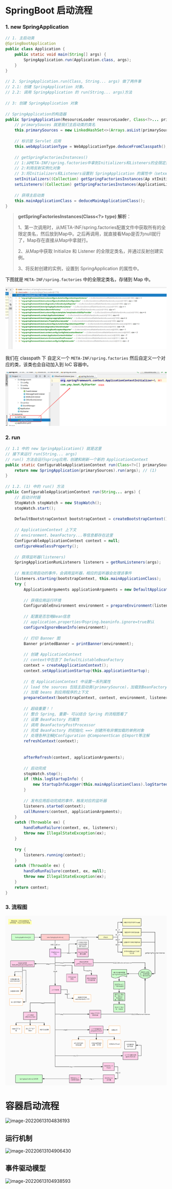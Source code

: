 





# SpringBoot 启动流程

### 1. new SpringApplication

```java
// 1. 主启动类
@SpringBootApplication
public class Application {
    public static void main(String[] args) {
        SpringApplication.run(Application.class, args);
    }
}

// 2. SpringApplication.run(Class, String... args) 做了两件事
// 2.1: 创建 SpringApplication 对象。
// 2.2: 调用 SpringApplication 的 run(String... args)方法

// 3: 创建 SpringApplication 对象

// SpringApplication的构造器
public SpringApplication(ResourceLoader resourceLoader, Class<?>... primarySources) {
    // primarySouces 就是我们主启动类的类名
    this.primarySources = new LinkedHashSet<>(Arrays.asList(primarySources));
    
    // 标识是 Servlet 应用
    this.webApplicationType = WebApplicationType.deduceFromClasspath();
    
    // getSpringFactoriesInstances() 
    // 1:从META-INF/spring.factories中拿到Initializers和Listeners的全限定类名
    // 2:利用反射实例化对象
    // 3:将Initializers和Listeners设置到 SpringApplication 的属性中（setxxx） 
    setInitializers((Collection) getSpringFactoriesInstances(Ap xtInitializer.class));
    setListeners((Collection) getSpringFactoriesInstances(ApplicationListener.class));
    
    // 获得主启动类
    this.mainApplicationClass = deduceMainApplicationClass();
}
```

> **getSpringFactoriesInstances(Class<?> type) 解析**：
>
> 1、第一次调用时，从META-INF/spring.factories配置文件中获取所有的全限定类名，然后放到Map中。之后再调用，就直接看Map是否为null就行了，Map存在直接从Map中拿就行。
>
> 2、从Map中获取 Initialize 和 Listener 的全限定类名，并通过反射创建实例。
>
> 3、将反射创建的实例，设置到 SpringApplication 的属性中。

下图就是 `META-INF/spring.factories` 中的全限定类名，存储到 Map 中。

![spring.factories配置文件中获取全限定类名组成的Map](images/spring.factories.12y8pg12dkq8.png)



我们在 classpath 下 自定义一个 `META-INF/spring.factories` 然后自定义一个对应的类，该类也会自动加入到 IoC 容器中。 

![自定义spring.factories](images/sping.factories.custom.2em9t6s6xkcg.png)



### 2. run

```java
// 1.1 中的 new SpringApplication() 就是这里
// 接下来运行 run(String... args)
// run() 方法会运行spring应用，创建和刷新一个新的 ApplicationContext
public static ConfigurableApplicationContext run(Class<?>[] primarySources, String[] args) {
    return new SpringApplication(primarySources).run(args); // (1)
}

// 1.2. (1) 中的 run() 方法
public ConfigurableApplicationContext run(String... args) {
    // 启动计时器
    StopWatch stopWatch = new StopWatch();
    stopWatch.start();
    
    DefaultBootstrapContext bootstrapContext = createBootstrapContext();
    
    // ApplicationContext 上下文
    // environment、beanFactory...等信息都存在这里
    ConfigurableApplicationContext context = null;
    configureHeadlessProperty();
    
    // 获得监听器(listeners)
    SpringApplicationRunListeners listeners = getRunListeners(args);
    
    // 触发应用启动的事件，会调用监听器，相应的监听器会处理该事件
    listeners.starting(bootstrapContext, this.mainApplicationClass);
    try {
        ApplicationArguments applicationArguments = new DefaultApplicationArguments(args);
        
        // 获得应用运行环境
        ConfigurableEnvironment environment = prepareEnvironment(listeners, bootstrapContext, applicationArguments);
       
        // 配置是否忽略Bean信息
        // application.properties中spring.beaninfo.ignore=true默认
        configureIgnoreBeanInfo(environment);
        
        // 打印 Banner 图
        Banner printedBanner = printBanner(environment);
        
        // 创建 ApplicationContext
        // context中包含了 DefaultListableBeanFactory
        context = createApplicationContext();
        context.setApplicationStartup(this.applicationStartup);
        
        // 在 ApplicationContext 中设置一系列属性
        // load the sources 包括主启动类(primarySource)，加载到BeanFactory中
        // 加载 beans 到应用程序的上下文
        prepareContext(bootstrapContext, context, environment, listeners, applicationArguments, printedBanner);
        
        // 超级重要！！
        // 整合 Spring, 重要~ 可以结合 Spring 的流程图看了
        // 设置 BeanFactory 的属性
        // 调用 BeanFactoryPostProcessor
        // 完成 BeanFactory 的初始化 ==> 创建所有非懒加载的单例对象
        // 处理各种注解@Configuration @ComponentScan @Import等注解
        refreshContext(context);
        
        
        afterRefresh(context, applicationArguments);
        
        // 启动完成
        stopWatch.stop();
        if (this.logStartupInfo) {
            new StartupInfoLogger(this.mainApplicationClass).logStarted(getApplicationLog(), stopWatch);
        }
        
        // 发布应用启动完成的事件，触发对应的监听器
        listeners.started(context);
        callRunners(context, applicationArguments);
    }
    catch (Throwable ex) {
        handleRunFailure(context, ex, listeners);
        throw new IllegalStateException(ex);
    }

    try {
        listeners.running(context);
    }
    catch (Throwable ex) {
        handleRunFailure(context, ex, null);
        throw new IllegalStateException(ex);
    }
    return context;
}
```



### 3. 流程图

![启动流程图](images/springboot%E5%90%AF%E5%8A%A8%E6%B5%81%E7%A8%8B1.4nbuhhcldzc0.png)







# **容器启动流程**

![image-20220613104836193](images/image-20220613104836193.png)







## **运行机制**

![image-20220613104906430](images/image-20220613104906430.png)





## 事件驱动模型

![image-20220613104938593](images/image-20220613104938593.png)